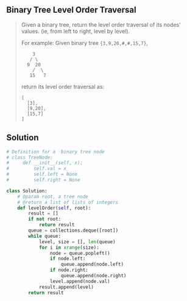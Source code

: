 Binary Tree Level Order Traversal 
-----------------------------------

> Given a binary tree, return the level order traversal of its nodes' values. (ie, from left to right, level by level).
> 
> For example:
> Given binary tree `{3,9,20,#,#,15,7}`,
> ```
>     3
>    / \
>   9  20
>     /  \
>    15   7
> ```
> return its level order traversal as:
> ```
> [
>   [3],
>   [9,20],
>   [15,7]
> ]
> ```

Solution
-----------

```python
# Definition for a  binary tree node
# class TreeNode:
#     def __init__(self, x):
#         self.val = x
#         self.left = None
#         self.right = None

class Solution:
    # @param root, a tree node
    # @return a list of lists of integers
    def levelOrder(self, root):
        result = []
        if not root:
            return result
        queue = collections.deque([root])
        while queue:
            level, size = [], len(queue)
            for i in xrange(size):
                node = queue.popleft()
                if node.left:
                    queue.append(node.left)
                if node.right:
                    queue.append(node.right)
                level.append(node.val)
            result.append(level)
        return result
```

